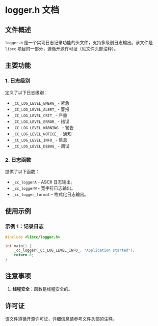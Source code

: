 # logger.h 文档

## 文件概述
`logger.h` 是一个实现日志记录功能的头文件，支持多级别日志输出。该文件是 `libcc` 项目的一部分，遵循开源许可证（见文件头部注释）。

## 主要功能

### 1. 日志级别
定义了以下日志级别：
- `_CC_LOG_LEVEL_EMERG_` - 紧急
- `_CC_LOG_LEVEL_ALERT_` - 警报
- `_CC_LOG_LEVEL_CRIT_` - 严重
- `_CC_LOG_LEVEL_ERROR_` - 错误
- `_CC_LOG_LEVEL_WARNING_` - 警告
- `_CC_LOG_LEVEL_NOTICE_` - 通知
- `_CC_LOG_LEVEL_INFO_` - 信息
- `_CC_LOG_LEVEL_DEBUG_` - 调试

### 2. 日志函数
提供了以下函数：
- `_cc_loggerA` - ASCII 日志输出。
- `_cc_loggerW` - 宽字符日志输出。
- `_cc_logger_format` - 格式化日志输出。

## 使用示例

### 示例 1：记录日志
```c
#include <libcc/logger.h>

int main() {
    _cc_logger(_CC_LOG_LEVEL_INFO_, "Application started");
    return 0;
}
```

## 注意事项
1. **线程安全**：函数是线程安全的。

## 许可证
该文件遵循开源许可证，详细信息请参考文件头部的注释。